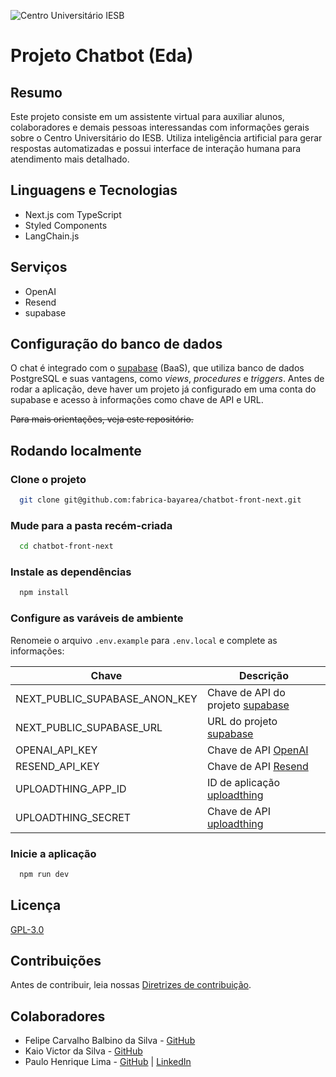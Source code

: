 ![Centro Universitário IESB](public/logoIesb.png)

# Projeto Chatbot (Eda)

## Resumo

Este projeto consiste em um assistente virtual para auxiliar alunos, colaboradores e demais pessoas interessandas com informações gerais sobre o Centro Universitário do IESB. Utiliza inteligência artificial para gerar respostas automatizadas e possui interface de interação humana para atendimento mais detalhado.

## Linguagens e Tecnologias

- Next.js com TypeScript
- Styled Components
- LangChain.js

## Serviços

- OpenAI
- Resend
- supabase

## Configuração do banco de dados

O chat é integrado com o [supabase](https://supabase.com/) (BaaS), que utiliza banco de dados PostgreSQL e suas vantagens, como _views_, _procedures_ e _triggers_. Antes de rodar a aplicação, deve haver um projeto já configurado em uma conta do supabase e acesso à informações como chave de API e URL.

~~Para mais orientações, veja este repositório.~~

## Rodando localmente

### Clone o projeto

```bash
  git clone git@github.com:fabrica-bayarea/chatbot-front-next.git
```

### Mude para a pasta recém-criada

```bash
  cd chatbot-front-next
```

### Instale as dependências

```bash
  npm install
```

### Configure as varáveis de ambiente

Renomeie o arquivo `.env.example` para `.env.local` e complete as informações:

| Chave                         | Descrição                                                 |
| ----------------------------- | --------------------------------------------------------- |
| NEXT_PUBLIC_SUPABASE_ANON_KEY | Chave de API do projeto [supabase](https://supabase.com/) |
| NEXT_PUBLIC_SUPABASE_URL      | URL do projeto [supabase](https://supabase.com/)          |
| OPENAI_API_KEY                | Chave de API [OpenAI](https://platform.openai.com/)       |
| RESEND_API_KEY                | Chave de API [Resend](https://resend.com/)                |
| UPLOADTHING_APP_ID            | ID de aplicação [uploadthing](https://uploadthing.com/)   |
| UPLOADTHING_SECRET            | Chave de API [uploadthing](https://uploadthing.com/)      |

### Inicie a aplicação

```bash
  npm run dev
```

## Licença

[GPL-3.0](https://github.com/fabrica-bayarea/chatbot-front-next?tab=GPL-3.0-1-ov-file#readme)

## Contribuições

Antes de contribuir, leia nossas [Diretrizes de contribuição](https://github.com/fabrica-bayarea/chatbot-front-next/blob/dev/doc/translations/CONTRIBUTING_PT_BR.md).

## Colaboradores

- Felipe Carvalho Balbino da Silva - [GitHub](https://github.com/lipestile)
- Kaio Victor da Silva - [GitHub](https://github.com/kaiosilva17)
- Paulo Henrique Lima - [GitHub](https://github.com/limapaulobsb) | [LinkedIn](https://www.linkedin.com/in/limapaulobsb/)
